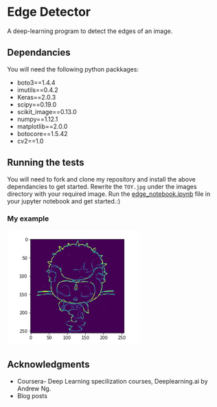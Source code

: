 # Edge Detector

A deep-learning program to detect the edges of an image.

## Dependancies

You will need the following python packkages:

* boto3==1.4.4
* imutils==0.4.2
* Keras==2.0.3
* scipy==0.19.0
* scikit_image==0.13.0
* numpy==1.12.1
* matplotlib==2.0.0
* botocore==1.5.42
* cv2==1.0

## Running the tests

You will need to fork and clone my repository and install the above dependancies to get started.
Rewrite the `TOY.jpg` under the images directory with your required image.
Run the [edge_notebook.ipynb](edge_notebook.ipynb) file in your jupyter notebook and get started.:)

### My example

![Screenshot](output.png)

## Acknowledgments

* Coursera- Deep Learning specilization courses, Deeplearning.ai by Andrew Ng.
* Blog posts
